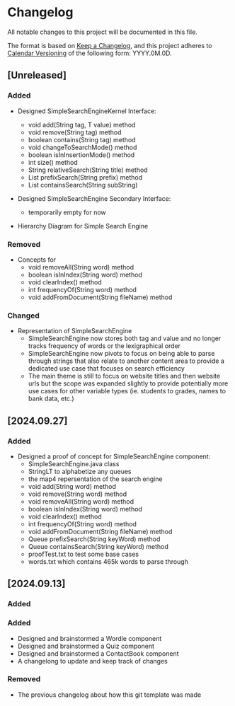 # Changelog

All notable changes to this project will be documented in this file.

The format is based on [Keep a Changelog](https://keepachangelog.com/en/1.1.0/),
and this project adheres to [Calendar Versioning](https://calver.org/) of
the following form: YYYY.0M.0D.

## [Unreleased]

### Added

- Designed SimpleSearchEngineKernel Interface:
  - void add(String tag, T value) method
  - void remove(String tag) method
  - boolean contains(String tag) method
  - void changeToSearchMode() method
  - boolean isInInsertionMode() method
  - int size() method
  - String relativeSearch(String title) method
  - List<String> prefixSearch(String prefix) method
  - List<String> containsSearch(String subString)

- Designed SimpleSearchEngine Secondary Interface:
  - temporarily empty for now

- Hierarchy Diagram for Simple Search Engine

### Removed

- Concepts for
  - void removeAll(String word) method
  - boolean isInIndex(String word) method
  - void clearIndex() method
  - int frequencyOf(String word) method
  - void addFromDocument(String fileName) method

### Changed

- Representation of SimpleSearchEngine
  - SimpleSearchEngine now stores both tag and value and no longer tracks
  frequency of words or the lexigraphical order
  - SimpleSearchEngine now pivots to focus on being able to parse through strings
  that also relate to another content area to provide a dedicated use case that
  focuses on search efficiency
  - The main theme is still to focus on website titles and then website urls
  but the scope was expanded slightly to provide potentially more use cases for
  other variable types (ie. students to grades, names to bank data, etc.)

## [2024.09.27]

### Added

- Designed a proof of concept for SimpleSearchEngine component:
  - SimpleSearchEngine.java class
  - StringLT to alphabetize any queues
  - the map4 repersentation of the search engine
  - void add(String word) method
  - void remove(String word) method
  - void removeAll(String word) method
  - boolean isInIndex(String word) method
  - void clearIndex() method
  - int frequencyOf(String word) method
  - void addFromDocument(String fileName) method
  - Queue<String> prefixSearch(String keyWord) method
  - Queue<String> containsSearch(String keyWord) method
  - proofTest.txt to test some base cases
  - words.txt which contains 465k words to parse through

## [2024.09.13]

### Added

### Added

- Designed and brainstormed a Wordle component
- Designed and brainstormed a Quiz component
- Designed and brainstormed a ContactBook component
- A changelong to update and keep track of changes

### Removed

- The previous changelog about how this git template was made
